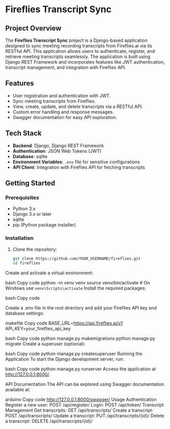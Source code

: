 # Fireflies Transcript Sync

## Project Overview

The **Fireflies Transcript Sync** project is a Django-based application designed to sync meeting recording transcripts from Fireflies.ai via its RESTful API. This application allows users to authenticate, register, and retrieve meeting transcripts seamlessly. The application is built using Django REST Framework and incorporates features like JWT authentication, transcript management, and integration with Fireflies API.

## Features

- User registration and authentication with JWT.
- Sync meeting transcripts from Fireflies.
- View, create, update, and delete transcripts via a RESTful API.
- Custom error handling and response messages.
- Swagger documentation for easy API exploration.

## Tech Stack

- **Backend**: Django, Django REST Framework
- **Authentication**: JSON Web Tokens (JWT)
- **Database**: sqlite
- **Environment Variables**: `.env` file for sensitive configurations
- **API Client**: Integration with Fireflies API for fetching transcripts

## Getting Started

### Prerequisites

- Python 3.x
- Django 3.x or later
- sqlite
- pip (Python package installer)

### Installation

1. Clone the repository:

   ```bash
   git clone https://github.com/YOUR_USERNAME/fireflies.git
   cd fireflies
Create and activate a virtual environment:

bash
Copy code
python -m venv venv
source venv/bin/activate  # On Windows use `venv\Scripts\activate`
Install the required packages:

bash
Copy code

Create a .env file in the root directory and add your Fireflies API key and database settings:

makefile
Copy code
BASE_URL=https://api.fireflies.ai/v1
API_KEY=your_fireflies_api_key


bash
Copy code
python manage.py makemigrations
python manage.py migrate
Create a superuser (optional):

bash
Copy code
python manage.py createsuperuser
Running the Application
To start the Django development server, run:

bash
Copy code
python manage.py runserver
Access the application at http://127.0.0.1:8000/.

API Documentation
The API can be explored using Swagger documentation available at:

arduino
Copy code
http://127.0.0.1:8000/swagger/
Usage
Authentication
Register a new user: POST /api/register/
Login: POST /api/token/
Transcript Management
Get transcripts: GET /api/transcripts/
Create a transcript: POST /api/transcripts/
Update a transcript: PUT /api/transcripts/{id}/
Delete a transcript: DELETE /api/transcripts/{id}/
